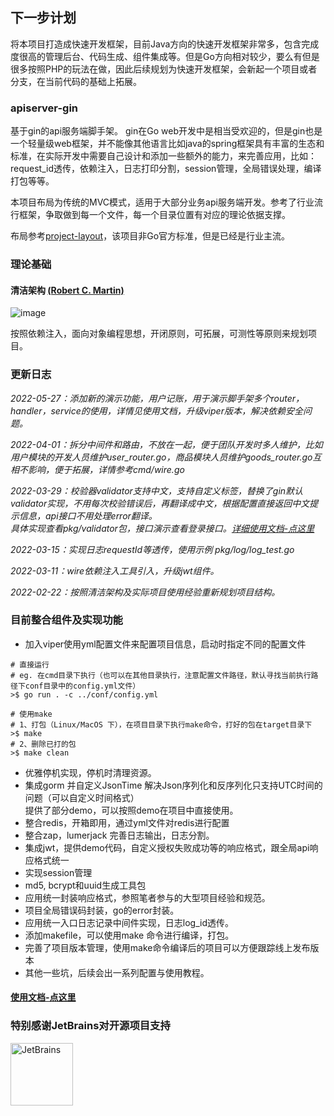 ## 下一步计划
将本项目打造成快速开发框架，目前Java方向的快速开发框架非常多，包含完成度很高的管理后台、代码生成、组件集成等。但是Go方向相对较少，要么有但是很多按照PHP的玩法在做，因此后续规划为快速开发框架，会新起一个项目或者分支，在当前代码的基础上拓展。

### apiserver-gin

基于gin的api服务端脚手架。 gin在Go web开发中是相当受欢迎的，但是gin也是一个轻量级web框架，并不能像其他语言比如java的spring框架具有丰富的生态和标准，在实际开发中需要自己设计和添加一些额外的能力，来完善应用，比如：request_id透传，依赖注入，日志打印分割，session管理，全局错误处理，编译打包等等。

本项目布局为传统的MVC模式，适用于大部分业务api服务端开发。参考了行业流行框架，争取做到每一个文件，每一个目录位置有对应的理论依据支撑。

布局参考[project-layout](https://github.com/golang-standards/project-layout)，该项目非Go官方标准，但是已经是行业主流。


### 理论基础
#### 清洁架构 [(Robert C. Martin)](https://blog.cleancoder.com/uncle-bob/2012/08/13/the-clean-architecture.html)
![image](https://user-images.githubusercontent.com/8643542/159397149-17f58fba-a3c0-4874-b49a-ae724989af59.png)

按照依赖注入，面向对象编程思想，开闭原则，可拓展，可测性等原则来规划项目。

### 更新日志
*2022-05-27：添加新的演示功能，用户记账，用于演示脚手架多个router，handler，service的使用，详情见使用文档，升级viper版本，解决依赖安全问题。*

*2022-04-01：拆分中间件和路由，不放在一起，便于团队开发时多人维护，比如用户模块的开发人员维护user_router.go，商品模块人员维护goods_router.go互相不影响，便于拓展，详情参考cmd/wire.go*

*2022-03-29：校验器validator支持中文，支持自定义标签，替换了gin默认validator实现，不用每次校验错误后，再翻译成中文，根据配置直接返回中文提示信息，api接口不用处理error翻译。  
具体实现查看pkg/validator包，接口演示查看登录接口。[详细使用文档-点这里](https://github.com/xmgtony/apiserver-gin/blob/master/docs/quick_start.md)*

*2022-03-15：实现日志requestId等透传，使用示例 pkg/log/log_test.go*

*2022-03-11：wire依赖注入工具引入，升级jwt组件。*

*2022-02-22：按照清洁架构及实际项目使用经验重新规划项目结构。*

### 目前整合组件及实现功能

- 加入viper使用yml配置文件来配置项目信息，启动时指定不同的配置文件

```shell
# 直接运行
# eg. 在cmd目录下执行（也可以在其他目录执行，注意配置文件路径，默认寻找当前执行路径下conf目录中的config.yml文件）
>$ go run . -c ../conf/config.yml

# 使用make
# 1、打包（Linux/MacOS 下），在项目目录下执行make命令，打好的包在target目录下
>$ make 
# 2、删除已打的包
>$ make clean
```
- 优雅停机实现，停机时清理资源。
- 集成gorm 并自定义JsonTime 解决Json序列化和反序列化只支持UTC时间的问题（可以自定义时间格式）  
  提供了部分demo，可以按照demo在项目中直接使用。
- 整合redis，开箱即用，通过yml文件对redis进行配置
- 整合zap，lumerjack 完善日志输出，日志分割。
- 集成jwt，提供demo代码，自定义授权失败成功等的响应格式，跟全局api响应格式统一
- 实现session管理
- md5, bcrypt和uuid生成工具包
- 应用统一封装响应格式，参照笔者参与的大型项目经验和规范。
- 项目全局错误码封装，go的error封装。
- 应用统一入口日志记录中间件实现，日志log_id透传。
- 添加makefile，可以使用make 命令进行编译，打包。
- 完善了项目版本管理，使用make命令编译后的项目可以方便跟踪线上发布版本
- 其他一些坑，后续会出一系列配置与使用教程。

#### [使用文档-点这里](https://github.com/xmgtony/apiserver-gin/blob/master/docs/quick_start.md)

### 特别感谢JetBrains对开源项目支持
<a href="https://jb.gg/OpenSourceSupport">
  <img src="https://user-images.githubusercontent.com/8643542/160519107-199319dc-e1cf-4079-94b7-01b6b8d23aa6.png" align="left" height="100" width="100"  alt="JetBrains">
</a>
